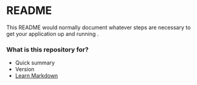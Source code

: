 # README #

This README would normally document whatever steps are necessary to get your application up and running .

### What is this repository for? ###

* Quick summary
* Version
* [Learn Markdown](https://bitbucket.org/tutorials/markdowndemo)
